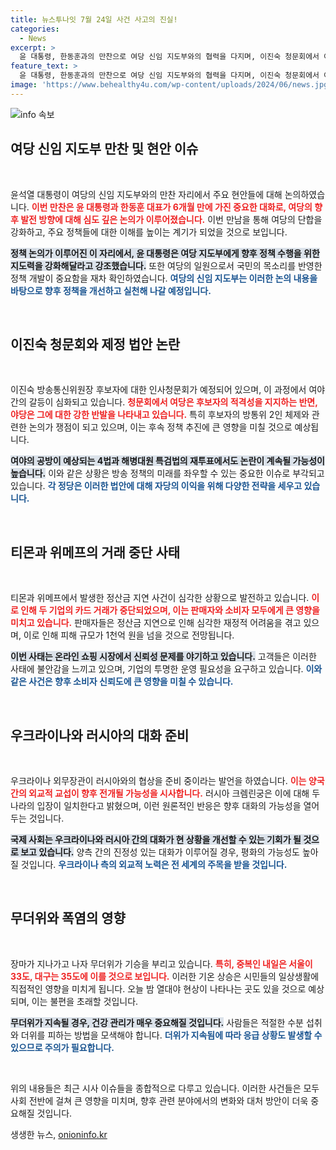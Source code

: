 ```yaml
---
title: 뉴스투나잇 7월 24일 사건 사고의 진실!
categories:
  - News
excerpt: >
  윤 대통령, 한동훈과의 만찬으로 여당 신임 지도부와의 협력을 다지며, 이진숙 청문회에서 여야 격돌 예고! 한편, 티몬·위메프 카드 거래 중단 사태로 피해 규모가 1천억 원을 넘볼 전망!
feature_text: >
  윤 대통령, 한동훈과의 만찬으로 여당 신임 지도부와의 협력을 다지며, 이진숙 청문회에서 여야 격돌 예고! 한편, 티몬·위메프 카드 거래 중단 사태로 피해 규모가 1천억 원을 넘볼 전망!
image: 'https://www.behealthy4u.com/wp-content/uploads/2024/06/news.jpg'
---
```


<p><img src="https://www.behealthy4u.com/wp-content/uploads/2024/06/news.jpg" alt="info 속보" /></p>

<h2 data-ke-size="size26">여당 신임 지도부 만찬 및 현안 이슈</h2>

<p data-ke-size="size16">&nbsp;</p> 

<p>윤석열 대통령이 여당의 신임 지도부와의 만찬 자리에서 주요 현안들에 대해 논의하였습니다. <strong><b><span style="color: #ee2323;">이번 만찬은 윤 대통령과 한동훈 대표가 6개월 만에 가진 중요한 대화로, 여당의 향후 발전 방향에 대해 심도 깊은 논의가 이루어졌습니다.</span></b></strong> 이번 만남을 통해 여당의 단합을 강화하고, 주요 정책들에 대한 이해를 높이는 계기가 되었을 것으로 보입니다.    </p>

<p><b><span style="background-color: #21538527;">정책 논의가 이루어진 이 자리에서, 윤 대통령은 여당 지도부에게 향후 정책 수행을 위한 지도력을 강화해달라고 강조했습니다.</span></b> 또한 여당의 일원으로서 국민의 목소리를 반영한 정책 개발이 중요함을 재차 확인하였습니다. <b><span style="color: #1a5490;">여당의 신임 지도부는 이러한 논의 내용을 바탕으로 향후 정책을 개선하고 실천해 나갈 예정입니다.</span></b> </p>

<p data-ke-size="size16">&nbsp;</p>

<h2 data-ke-size="size26">이진숙 청문회와 제정 법안 논란</h2>

<p data-ke-size="size16">&nbsp;</p> 

<p>이진숙 방송통신위원장 후보자에 대한 인사청문회가 예정되어 있으며, 이 과정에서 여야 간의 갈등이 심화되고 있습니다. <strong><b><span style="color: #ee2323;">청문회에서 여당은 후보자의 적격성을 지지하는 반면, 야당은 그에 대한 강한 반발을 나타내고 있습니다.</span></b></strong> 특히 후보자의 방통위 2인 체제와 관련한 논의가 쟁점이 되고 있으며, 이는 후속 정책 추진에 큰 영향을 미칠 것으로 예상됩니다.   </p>

<p><b><span style="background-color: #21538527;">여야의 공방이 예상되는 4법과 해병대원 특검법의 재투표에서도 논란이 계속될 가능성이 높습니다.</span></b> 이와 같은 상황은 방송 정책의 미래를 좌우할 수 있는 중요한 이슈로 부각되고 있습니다. <b><span style="color: #1a5490;">각 정당은 이러한 법안에 대해 자당의 이익을 위해 다양한 전략을 세우고 있습니다.</span></b> </p>

<p data-ke-size="size16">&nbsp;</p>

<h2 data-ke-size="size26">티몬과 위메프의 거래 중단 사태</h2>

<p data-ke-size="size16">&nbsp;</p> 

<p>티몬과 위메프에서 발생한 정산금 지연 사건이 심각한 상황으로 발전하고 있습니다. <strong><b><span style="color: #ee2323;">이로 인해 두 기업의 카드 거래가 중단되었으며, 이는 판매자와 소비자 모두에게 큰 영향을 미치고 있습니다.</span></b></strong> 판매자들은 정산금 지연으로 인해 심각한 재정적 어려움을 겪고 있으며, 이로 인해 피해 규모가 1천억 원을 넘을 것으로 전망됩니다. </p>

<p><b><span style="background-color: #21538527;">이번 사태는 온라인 쇼핑 시장에서 신뢰성 문제를 야기하고 있습니다.</span></b> 고객들은 이러한 사태에 불안감을 느끼고 있으며, 기업의 투명한 운영 필요성을 요구하고 있습니다. <b><span style="color: #1a5490;">이와 같은 사건은 향후 소비자 신뢰도에 큰 영향을 미칠 수 있습니다.</span></b> </p>

<p data-ke-size="size16">&nbsp;</p>

<h2 data-ke-size="size26">우크라이나와 러시아의 대화 준비</h2>

<p data-ke-size="size16">&nbsp;</p> 

<p>우크라이나 외무장관이 러시아와의 협상을 준비 중이라는 발언을 하였습니다. <strong><b><span style="color: #ee2323;">이는 양국 간의 외교적 교섭이 향후 전개될 가능성을 시사합니다.</span></b></strong> 러시아 크렘린궁은 이에 대해 두 나라의 입장이 일치한다고 밝혔으며, 이런 원론적인 반응은 향후 대화의 가능성을 열어두는 것입니다. </p>

<p><b><span style="background-color: #21538527;">국제 사회는 우크라이나와 러시아 간의 대화가 현 상황을 개선할 수 있는 기회가 될 것으로 보고 있습니다.</span></b> 양측 간의 진정성 있는 대화가 이루어질 경우, 평화의 가능성도 높아질 것입니다. <b><span style="color: #1a5490;">우크라이나 측의 외교적 노력은 전 세계의 주목을 받을 것입니다.</span></b> </p>

<p data-ke-size="size16">&nbsp;</p>

<h2 data-ke-size="size26">무더위와 폭염의 영향</h2>

<p data-ke-size="size16">&nbsp;</p> 

<p>장마가 지나가고 나자 무더위가 기승을 부리고 있습니다. <strong><b><span style="color: #ee2323;">특히, 중복인 내일은 서울이 33도, 대구는 35도에 이를 것으로 보입니다.</span></b></strong> 이러한 기온 상승은 시민들의 일상생활에 직접적인 영향을 미치게 됩니다. 오늘 밤 열대야 현상이 나타나는 곳도 있을 것으로 예상되며, 이는 불편을 초래할 것입니다. </p>

<p><b><span style="background-color: #21538527;">무더위가 지속될 경우, 건강 관리가 매우 중요해질 것입니다.</span></b> 사람들은 적절한 수분 섭취와 더위를 피하는 방법을 모색해야 합니다. <b><span style="color: #1a5490;">더위가 지속됨에 따라 응급 상황도 발생할 수 있으므로 주의가 필요합니다.</span></b> </p>

<p data-ke-size="size16">&nbsp;</p> 

<p>위의 내용들은 최근 시사 이슈들을 종합적으로 다루고 있습니다. 이러한 사건들은 모두 사회 전반에 걸쳐 큰 영향을 미치며, 향후 관련 분야에서의 변화와 대처 방안이 더욱 중요해질 것입니다.</p>
생생한 뉴스, <a href="https://onioninfo.kr" rel="dofollow">onioninfo.kr</a>


